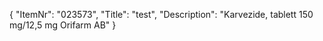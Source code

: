 {
  "ItemNr": "023573",
  "Title": "test",
  "Description": "Karvezide, tablett 150 mg/12,5 mg Orifarm AB"
}